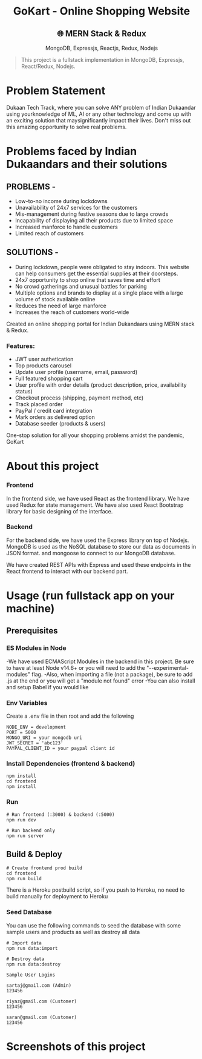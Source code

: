 <h1 align="center">GoKart - Online Shopping Website</h1>
<h2 align="center">
🌐 MERN Stack & Redux
</h2>
<p align="center">
MongoDB, Expressjs, Reactjs, Redux, Nodejs
</p>

> This project is a fullstack implementation in MongoDB, Expressjs, React/Redux, Nodejs.

<!-- Discover about different people by having a visit at this Instagram-Clone :
https://instaclone2305.herokuapp.com/ -->

# Problem Statement

Dukaan Tech Track, where you can solve ANY problem of Indian Dukaandar using yourknowledge of ML, AI or any other technology and come up with an exciting solution that maysignificantly impact their lives. Don't miss out this amazing opportunity to solve real problems.
<br>

# Problems faced by Indian Dukaandars and their solutions

## PROBLEMS -

-   Low-to-no income during lockdowns
-   Unavailability of 24x7 services for the customers
-   Mis-management during festive seasons due to large crowds
-   Incapability of displaying all their products due to limited space
-   Increased manforce to handle customers
-   Limited reach of customers

## SOLUTIONS -

-   During lockdown, people were obligated to stay indoors. This website can help consumers get the essential supplies at their doorsteps.
-   24x7 opportunity to shop online that saves time and effort
-   No crowd gatherings and unusual battles for parking
-   Multiple options and brands to display at a single place with a large volume of stock available online
-   Reduces the need of large manforce
-   Increases the reach of customers world-wide

Created an online shopping portal for Indian Dukandaars using MERN stack & Redux.

### Features:

-   JWT user authetication
-   Top products carousel
-   Update user profile (username, email, password)
-   Full featured shopping cart
-   User profile with order details (product description, price, availability status)
-   Checkout process (shipping, payment method, etc)
-   Track placed order
-   PayPal / credit card integration
-   Mark orders as delivered option
-   Database seeder (products & users)

One-stop solution for all your shopping problems amidst the pandemic, GoKart

<!-- https://instaclone2305.herokuapp.com/ -->

# About this project

### Frontend

In the frontend side, we have used React as the frontend library. We have used Redux for state management. We have also used React Bootstrap library for basic designing of the interface.

### Backend

For the backend side, we have used the Express library on top of Nodejs. MongoDB is used as the NoSQL database to store our data as documents in JSON format. and mongoose to connect to our MongoDB database.

We have created REST APIs with Express and used these endpoints in the React frontend to interact with our backend part.

# Usage (run fullstack app on your machine)

## Prerequisites

### ES Modules in Node

-We have used ECMAScript Modules in the backend in this project. Be sure to have at least Node v14.6+ or you will need to add the "--experimental-modules" flag.
-Also, when importing a file (not a package), be sure to add .js at the end or you will get a "module not found" error
-You can also install and setup Babel if you would like

### Env Variables

Create a .env file in then root and add the following

```
NODE_ENV = development
PORT = 5000
MONGO_URI = your mongodb uri
JWT_SECRET = 'abc123'
PAYPAL_CLIENT_ID = your paypal client id
```

### Install Dependencies (frontend & backend)

```
npm install
cd frontend
npm install
```

### Run

```
# Run frontend (:3000) & backend (:5000)
npm run dev

# Run backend only
npm run server
```

## Build & Deploy

```
# Create frontend prod build
cd frontend
npm run build
```

There is a Heroku postbuild script, so if you push to Heroku, no need to build manually for deployment to Heroku

### Seed Database

You can use the following commands to seed the database with some sample users and products as well as destroy all data

```
# Import data
npm run data:import

# Destroy data
npm run data:destroy
```

```
Sample User Logins

sartaj@gmail.com (Admin)
123456

riyaz@gmail.com (Customer)
123456

saran@gmail.com (Customer)
123456
```

# Screenshots of this project
